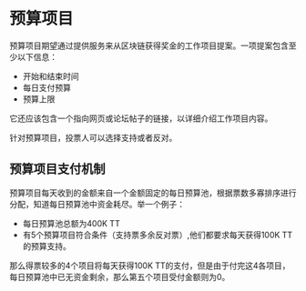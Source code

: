 # 预算项目

预算项目期望通过提供服务来从区块链获得奖金的工作项目提案。一项提案包含至少以下信息：

* 开始和结束时间
* 每日支付预算
* 预算上限

它还应该包含一个指向网页或论坛帖子的链接，以详细介绍工作项目内容。

针对预算项目，投票人可以选择支持或者反对。

## 预算项目支付机制

预算项目每天收到的金额来自一个金额固定的每日预算池，根据票数多寡排序进行分配，知道每日预算池中资金耗尽。举一个例子：

* 每日预算池总额为400K TT
* 有5个预算项目符合条件（支持票多余反对票）,他们都要求每天获得100K TT的预算支持。

那么得票较多的4个项目将每天获得100K TT的支付，但是由于付完这4各项目，每日预算池中已无资金剩余，那么第五个项目受付金额则为0。
